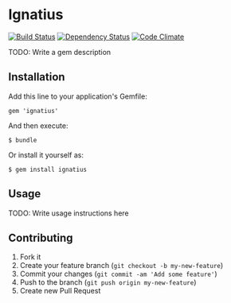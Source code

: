 # Ignatius
[![Build Status](https://secure.travis-ci.org/brunohenrique/ignatius.png?branch=dev)](https://travis-ci.org/brunohenrique/ignatius)
[![Dependency Status](https://gemnasium.com/brunohenrique/ignatius.png)](https://gemnasium.com/brunohenrique/ignatius)
[![Code Climate](https://codeclimate.com/badge.png)](https://codeclimate.com/github/brunohenrique/ignatius)

TODO: Write a gem description

## Installation

Add this line to your application's Gemfile:

    gem 'ignatius'

And then execute:

    $ bundle

Or install it yourself as:

    $ gem install ignatius

## Usage

TODO: Write usage instructions here

## Contributing

1. Fork it
2. Create your feature branch (`git checkout -b my-new-feature`)
3. Commit your changes (`git commit -am 'Add some feature'`)
4. Push to the branch (`git push origin my-new-feature`)
5. Create new Pull Request
